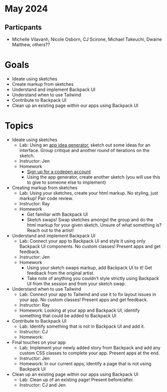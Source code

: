 # May 2024

## Particpants
- Michelle Vilavanh, Nicole Osborn, CJ Scirone, Michael Takeuchi, Dwaine Matthew, others??
  
# Goals
- Ideate using sketches
- Create markup from sketches
- Understand and implement Backpack UI
- Understand when to use Tailwind
- Contribute to Backpack UI
- Clean up an existing page within our apps using Backpack UI

# Topics
- Ideate using sketches
  - Lab: Using an [app idea generator](https://appideagenerator.com/), sketch out some ideas for an interface. Group critique and another round of iterations on the sketch.
  - Instructor: Jen
  - Homework
    - [Sign up for a codepen account](https://codepen.io/accounts/signup/user/free)
    - Using the app generator, create another sketch (you will use this to give to someone else to implement)
- Creating markup from sketches
  - Lab: Using your sketches, create your html markup. No styling, just markup! Pair code review.
  - Instructor: Ray
  - Homework
    - Get familiar with Backpack UI
    - Sketch swaps! Swap sketches amongst the group and do the html markup for your given sketch. Unsure of what something is? Reach out to the artist!
- Understand and implement Backpack UI
  - Lab: Connect your app to Backpack UI and style it using only Backpack UI components. No custom classes! Present apps and get feedback.
  - Instructor: Jen
  - Homework
    - Using your sketch swaps markup, add Backpack UI to it! Get feedback from the original artist.
    - Take note of anything you couldn't style strictly using Backpack UI from the session and from your sketch swap.
- Understand when to use Tailwind
  - Lab: Connect your app to Tailwind and use it to fix layout issues in your app. No custom classes! Present apps and get feedback.
  - Instructor: Ray
  - Homework: Looking at your app and Backpack UI, identify something that could be added to Backpack UI
- Contribute to Backpack UI
  - Lab: Identify something that is not in Backpack UI and add it.
  - Instructor: CJ
  - Homework: 
- Final touches on your app
  - Lab: Implement your newly added story from Backpack and add any custom CSS classes to complete your app. Present apps at the end.
  - Instructor: Jen
  - Homework: In our current apps, identify a page that is not using Backpack UI
- Clean up an existing page within our apps using Backpack UI
  - Lab: Clean up of an existing page! Present before/after. 
  - Instructor: CJ and Jen
